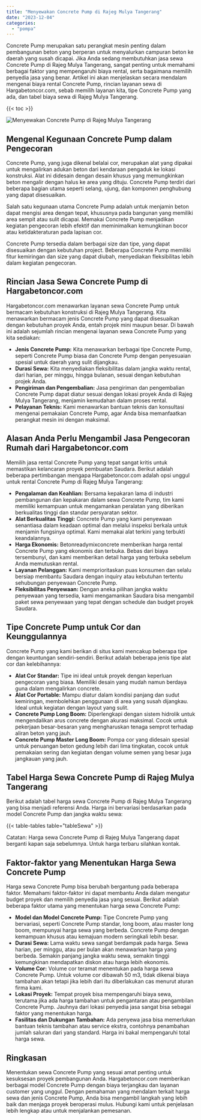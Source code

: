 ```yaml
---
title: "Menyewakan Concrete Pump di Rajeg Mulya Tangerang"
date: "2023-12-04"
categories: 
  - "pompa"
---
```




Concrete Pump merupakan satu perangkat mesin penting dalam pembangunan beton yang berperan untuk menyalurkan campuran beton ke daerah yang susah dicapai. Jika Anda sedang membutuhkan jasa sewa Concrete Pump di Rajeg Mulya Tangerang, sangat penting untuk memahami berbagai faktor yang mempengaruhi biaya rental, serta bagaimana memilih penyedia jasa yang benar. Artikel ini akan menjelaskan secara mendalam mengenai biaya rental Concrete Pump, rincian layanan sewa di Hargabetoncor.com, sebab memilih layanan kita, tipe Concrete Pump yang ada, dan tabel biaya sewa di Rajeg Mulya Tangerang.

{{< toc >}}

![Menyewakan Concrete Pump di Rajeg Mulya Tangerang](https://hargareadymixid.github.io/pompa/concrete-pump%20(13).png)

## Mengenal Kegunaan Concrete Pump dalam Pengecoran

Concrete Pump, yang juga dikenal belalai cor, merupakan alat yang dipakai untuk mengalirkan adukan beton dari kendaraan pengaduk ke lokasi konstruksi. Alat ini didesain dengan desain khusus yang memungkinkan beton mengalir dengan halus ke area yang dituju. Concrete Pump terdiri dari beberapa bagian utama seperti selang, ujung, dan komponen penghubung yang dapat disesuaikan.

Salah satu kegunaan utama Concrete Pump adalah untuk menjamin beton dapat mengisi area dengan tepat, khususnya pada bangunan yang memiliki area sempit atau sulit dicapai. Memakai Concrete Pump menjadikan kegiatan pengecoran lebih efektif dan meminimalkan kemungkinan bocor atau ketidakteraturan pada lapisan cor.

Concrete Pump tersedia dalam berbagai size dan tipe, yang dapat disesuaikan dengan kebutuhan project. Beberapa Concrete Pump memiliki fitur kemiringan dan size yang dapat diubah, menyediakan fleksibilitas lebih dalam kegiatan pengecoran.

## Rincian Jasa Sewa Concrete Pump di Hargabetoncor.com

Hargabetoncor.com menawarkan layanan sewa Concrete Pump untuk bermacam kebutuhan konstruksi di Rajeg Mulya Tangerang. Kita menawarkan bermacam jenis Concrete Pump yang dapat disesuaikan dengan kebutuhan proyek Anda, entah projek mini maupun besar. Di bawah ini adalah sejumlah rincian mengenai layanan sewa Concrete Pump yang kita sediakan:

- **Jenis Concrete Pump:** Kita menawarkan berbagai tipe Concrete Pump, seperti Concrete Pump biasa dan Concrete Pump dengan penyesuaian spesial untuk daerah yang sulit dijangkau.
- **Durasi Sewa:** Kita menyediakan fleksibilitas dalam jangka waktu rental, dari harian, per minggu, hingga bulanan, sesuai dengan kebutuhan projek Anda.
- **Pengiriman dan Pengembalian:** Jasa pengiriman dan pengembalian Concrete Pump dapat diatur sesuai dengan lokasi proyek Anda di Rajeg Mulya Tangerang, menjamin kemudahan dalam proses rental.
- **Pelayanan Teknis:** Kami menawarkan bantuan teknis dan konsultasi mengenai pemakaian Concrete Pump, agar Anda bisa memanfaatkan perangkat mesin ini dengan maksimal.

## Alasan Anda Perlu Mengambil Jasa Pengecoran Rumah dari Hargabetoncor.com

Memilih jasa rental Concrete Pump yang tepat sangat kritis untuk memastikan kelancaran proyek pembuatan Saudara. Berikut adalah beberapa pertimbangan mengapa Hargabetoncor.com adalah opsi unggul untuk rental Concrete Pump di Rajeg Mulya Tangerang:

- **Pengalaman dan Keahlian:** Bersama kepakaran lama di industri pembangunan dan kepakaran dalam sewa Concrete Pump, tim kami memiliki kemampuan untuk mengamankan peralatan yang diberikan berkualitas tinggi dan standar persyaratan sektor.
- **Alat Berkualitas Tinggi:** Concrete Pump yang kami penyewaan senantiasa dalam keadaan optimal dan melalui inspeksi berkala untuk menjamin fungsinya optimal. Kami memakai alat terkini yang terbukti keandalannya.
- **Harga Ekonomis:** Betonreadymixconcrete memberikan harga rental Concrete Pump yang ekonomis dan terbuka. Bebas dari biaya tersembunyi, dan kami memberikan detail harga yang terbuka sebelum Anda memutuskan rental.
- **Layanan Pelanggan:** Kami memprioritaskan puas konsumen dan selalu bersiap membantu Saudara dengan inquiry atau kebutuhan tertentu sehubungan penyewaan Concrete Pump.
- **Fleksibilitas Penyewaan:** Dengan aneka pilihan jangka waktu penyewaan yang tersedia, kami mengamankan Saudara bisa mengambil paket sewa penyewaan yang tepat dengan schedule dan budget proyek Saudara.

## Tipe Concrete Pump untuk Cor dan Keunggulannya

Concrete Pump yang kami berikan di situs kami mencakup beberapa tipe dengan keuntungan sendiri-sendiri. Berikut adalah beberapa jenis tipe alat cor dan kelebihannya:

- **Alat Cor Standar:** Tipe ini ideal untuk proyek dengan keperluan pengecoran yang biasa. Memiliki desain yang mudah namun berdaya guna dalam mengalirkan concrete.
- **Alat Cor Portable:** Mampu diatur dalam kondisi panjang dan sudut kemiringan, membolehkan penggunaan di area yang susah dijangkau. Ideal untuk kegiatan dengan layout yang sulit.
- **Concrete Pump Long Boom:** Diperlengkapi dengan sistem hidrolik untuk mengendalikan arus concrete dengan akurasi maksimal. Cocok untuk pekerjaan besar-besaran yang mengharuskan tenaga semprot terhadap aliran beton yang jauh.
- **Concrete Pump Master Long Boom:** Pompa cor yang didesain spesial untuk penuangan beton gedung lebih dari lima tingkatan, cocok untuk pemakaian sering dan kegiatan dengan volume semen yang besar juga jangkauan yang jauh.

## Tabel Harga Sewa Concrete Pump di Rajeg Mulya Tangerang

Berikut adalah tabel harga sewa Concrete Pump di Rajeg Mulya Tangerang yang bisa menjadi referensi Anda. Harga ini bervariasi berdasarkan pada model Concrete Pump dan jangka waktu sewa:

{{< table-tables table="tableSewa" >}}

Catatan: Harga sewa Concrete Pump di Rajeg Mulya Tangerang dapat berganti kapan saja sebelumnya. Untuk harga terbaru silahkan kontak.

## Faktor-faktor yang Menentukan Harga Sewa Concrete Pump

Harga sewa Concrete Pump bisa berubah bergantung pada beberapa faktor. Memahami faktor-faktor ini dapat membantu Anda dalam mengatur budget proyek dan memilih penyedia jasa yang sesuai. Berikut adalah beberapa faktor utama yang menentukan harga sewa Concrete Pump:

- **Model dan Model Concrete Pump:** Tipe Concrete Pump yang bervariasi, seperti Concrete Pump standar, long boom, atau master long boom, mempunyai harga sewa yang berbeda. Concrete Pump dengan kemampuan khusus atau kemajuan modern seringkali lebih besar.
- **Durasi Sewa:** Lama waktu sewa sangat berdampak pada harga. Sewa harian, per minggu, atau per bulan akan menawarkan harga yang berbeda. Semakin panjang jangka waktu sewa, semakin tinggi kemungkinan mendapatkan diskon atau harga lebih ekonomis.
- **Volume Cor:** Volume cor teramat menentukan pada harga sewa Concrete Pump. Untuk volume cor dibawah 50 m3, tidak dikenai biaya tambahan akan tetapi jika lebih dari itu diberlakukan cas menurut aturan firma kami.
- **Lokasi Proyek:** Tempat proyek bisa mempengaruhi biaya sewa, terutama jika ada harga tambahan untuk pengantaran atau pengambilan Concrete Pump. Jauhnya dari lokasi penyedia jasa sangat bisa sebagai faktor yang menentukan harga.
- **Fasilitas dan Dukungan Tambahan:** Ada penyewa jasa bisa memerlukan bantuan teknis tambahan atau service ekstra, contohnya penambahan jumlah saluran dari yang standard. Harga ini bakal mempengaruhi total harga sewa.

## Ringkasan

Menentukan sewa Concrete Pump yang sesuai amat penting untuk kesuksesan proyek pembangunan Anda. Hargabetoncor.com memberikan berbagai model Concrete Pump dengan biaya terjangkau dan layanan customer yang unggul. Dengan pemahaman yang mendalam terkait harga sewa dan jenis Concrete Pump, Anda bisa mengambil langkah yang lebih baik dan menjaga proyek beroperasi mulus. Hubungi kami untuk penjelasan lebih lengkap atau untuk menjalankan pemesanan.

